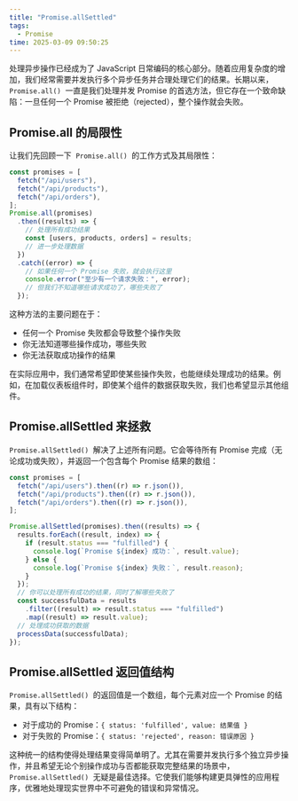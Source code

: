 ```yaml
---
title: "Promise.allSettled"
tags:
  - Promise
time: 2025-03-09 09:50:25
---
```


处理异步操作已经成为了 JavaScript 日常编码的核心部分。随着应用复杂度的增加，我们经常需要并发执行多个异步任务并合理处理它们的结果。长期以来，`Promise.all()`  一直是我们处理并发 Promise 的首选方法，但它存在一个致命缺陷：一旦任何一个 Promise 被拒绝（rejected），整个操作就会失败。

## Promise.all 的局限性

让我们先回顾一下  `Promise.all()`  的工作方式及其局限性：

```js
const promises = [
  fetch("/api/users"),
  fetch("/api/products"),
  fetch("/api/orders"),
];
Promise.all(promises)
  .then((results) => {
    // 处理所有成功结果
    const [users, products, orders] = results;
    // 进一步处理数据
  })
  .catch((error) => {
    // 如果任何一个 Promise 失败，就会执行这里
    console.error("至少有一个请求失败：", error);
    // 但我们不知道哪些请求成功了，哪些失败了
  });
```

这种方法的主要问题在于：

- 任何一个 Promise 失败都会导致整个操作失败
- 你无法知道哪些操作成功，哪些失败
- 你无法获取成功操作的结果

在实际应用中，我们通常希望即使某些操作失败，也能继续处理成功的结果。例如，在加载仪表板组件时，即使某个组件的数据获取失败，我们也希望显示其他组件。

## Promise.allSettled 来拯救

`Promise.allSettled()`  解决了上述所有问题。它会等待所有 Promise 完成（无论成功或失败），并返回一个包含每个 Promise 结果的数组：

```js
const promises = [
  fetch("/api/users").then((r) => r.json()),
  fetch("/api/products").then((r) => r.json()),
  fetch("/api/orders").then((r) => r.json()),
];

Promise.allSettled(promises).then((results) => {
  results.forEach((result, index) => {
    if (result.status === "fulfilled") {
      console.log(`Promise ${index} 成功：`, result.value);
    } else {
      console.log(`Promise ${index} 失败：`, result.reason);
    }
  });
  // 你可以处理所有成功的结果，同时了解哪些失败了
  const successfulData = results
    .filter((result) => result.status === "fulfilled")
    .map((result) => result.value);
  // 处理成功获取的数据
  processData(successfulData);
});
```

## Promise.allSettled 返回值结构

`Promise.allSettled()`  的返回值是一个数组，每个元素对应一个 Promise 的结果，具有以下结构：

- 对于成功的 Promise：`{ status: 'fulfilled', value: 结果值 }`
- 对于失败的 Promise：`{ status: 'rejected', reason: 错误原因 }`

这种统一的结构使得处理结果变得简单明了。尤其在需要并发执行多个独立异步操作，并且希望无论个别操作成功与否都能获取完整结果的场景中，`Promise.allSettled()`  无疑是最佳选择。它使我们能够构建更具弹性的应用程序，优雅地处理现实世界中不可避免的错误和异常情况。
